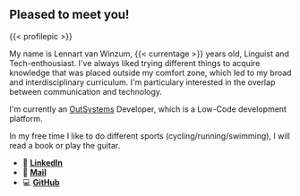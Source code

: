 ## Pleased to meet you!

{{< profilepic >}}

My name is Lennart van Winzum, {{< currentage >}} years old, Linguist and Tech-enthousiast. I've always liked trying different things to acquire knowledge that was placed outside my comfort zone, which led to my broad and interdisciplinary curriculum. I'm particulary interested in the overlap between communication and technology.

I'm currently an [OutSystems](https://www.outsystems.com/) Developer, which is a Low-Code development platform.

In my free time I like to do different sports (cycling/running/swimming), I will read a book or play the guitar.

* 💼    [**LinkedIn**](https://www.linkedin.com/in/winzum/)
* 📧    [**Mail**](mailto:Lennart@winzum.nl)
* 💻    [**GitHub**](https://github.com/Winzum)
